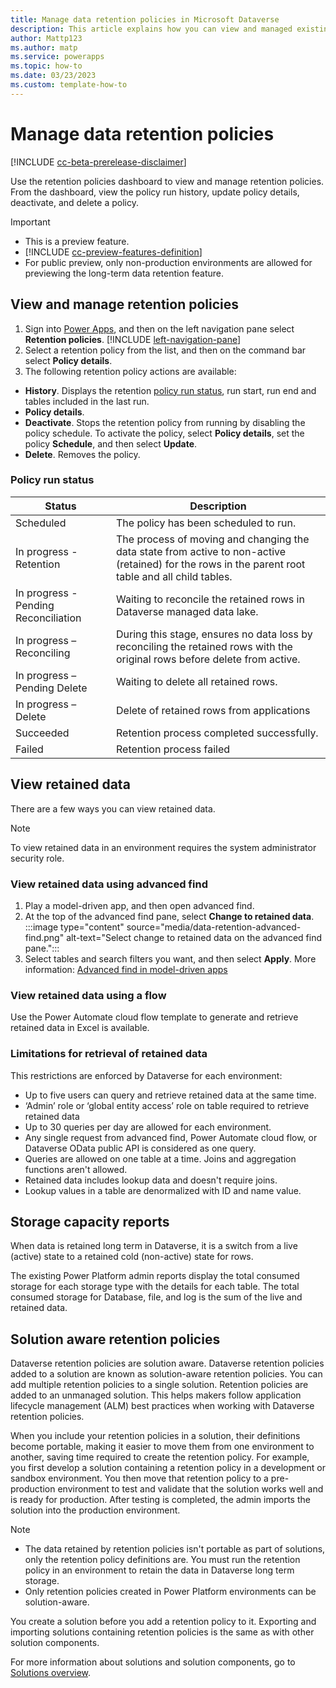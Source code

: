 ```yaml
---
title: Manage data retention policies in Microsoft Dataverse
description: This article explains how you can view and managed existing data retention policies in Microsoft Dataverse. 
author: Mattp123
ms.author: matp
ms.service: powerapps
ms.topic: how-to 
ms.date: 03/23/2023
ms.custom: template-how-to 
---
```

# Manage data retention policies

[!INCLUDE [cc-beta-prerelease-disclaimer](../../includes/cc-beta-prerelease-disclaimer.md)]

Use the retention policies dashboard to view and manage retention policies. From the dashboard, view the policy run history, update policy details, deactivate, and delete a policy.

> [!IMPORTANT]
> - This is a preview feature.
> - [!INCLUDE [cc-preview-features-definition](../../includes/cc-preview-features-definition.md)]
> - For public preview, only non-production environments are allowed for previewing the long-term data retention feature.

## View and manage retention policies

1. Sign into [Power Apps](https://make.powerapps.com/?utm_source=padocs&utm_medium=linkinadoc&utm_campaign=referralsfromdoc), and then on the left navigation pane select **Retention policies**. [!INCLUDE [left-navigation-pane](../../includes/left-navigation-pane.md)]
1. Select a retention policy from the list, and then on the command bar select **Policy details**.
1. The following retention policy actions are available:
  - **History**. Displays the retention [policy run status](#policy-run-status), run start, run end and tables included in the last run.
  - **Policy details**.
  - **Deactivate**. Stops the retention policy from running by disabling the policy schedule. To activate the policy, select **Policy details**, set the policy **Schedule**, and then select **Update**.
  - **Delete**. Removes the policy.

### Policy run status

|Status  |Description  |
|---------|---------|
|Scheduled     |  The policy has been scheduled to run.       |
|In progress - Retention     | The process of moving and changing the data state from active to non-active (retained) for the rows in the parent root table and all child tables.        |
|In progress - Pending Reconciliation     |  Waiting to reconcile the retained rows in Dataverse managed data lake.      |
|In progress – Reconciling     | During this stage, ensures no data loss by reconciling the retained rows with the original rows before delete from active.     |
|In progress – Pending Delete     |  Waiting to delete all retained rows.       |
|In progress – Delete     |  Delete of retained rows from applications       |
|Succeeded     |  Retention process completed successfully.       |
|Failed     |  Retention process failed       |

## View retained data

There are a few ways you can view retained data.

> [!NOTE]
> To view retained data in an environment requires the system administrator security role.

### View retained data using advanced find

1. Play a model-driven app, and then open advanced find. 
1. At the top of the advanced find pane, select **Change to retained data**.
   :::image type="content" source="media/data-retention-advanced-find.png" alt-text="Select change to retained data on the advanced find pane.":::
1. Select tables and search filters you want, and then select **Apply**. More information: [Advanced find in model-driven apps](../../user/advanced-find.md)

### View retained data using a flow

Use the Power Automate cloud flow template to generate and retrieve retained data in Excel is available. <!-- Need a demo of this or more specific steps how to do it.-->

### Limitations for retrieval of retained data

This restrictions are enforced by Dataverse for each environment:

- Up to five users can query and retrieve retained data at the same time.
- ‘Admin’ role or ‘global entity access’ role on table required to retrieve retained data <!-- Do you mean global read access to the Entity privilege? -->
- Up to 30 queries per day are allowed for each environment.
- Any single request from advanced find, Power Automate cloud flow, or Dataverse OData public API is considered as one query.
- Queries are allowed on one table at a time. Joins and aggregation functions aren't allowed.
- Retained data includes lookup data and doesn't require joins. 
- Lookup values in a table are denormalized with ID and name value.

## Storage capacity reports

When data is retained long term in Dataverse, it is a switch from a live (active) state to a retained cold (non-active) state for rows.

The existing Power Platform admin reports display the total consumed storage for each storage type with the details for each table. The total consumed storage for Database, file, and log is the sum of the live and retained data.
 
## Solution aware retention policies

Dataverse retention policies are solution aware. Dataverse retention policies added to a solution are known as solution-aware retention policies. You can add multiple retention policies to a single solution. Retention policies are added to an unmanaged solution. This helps makers follow application lifecycle management (ALM) best practices when working with Dataverse retention policies.

When you include your retention policies in a solution, their definitions become portable, making it easier to move them from one environment to another, saving time required to create the retention policy. For example, you first develop a solution containing a retention policy in a development or sandbox environment. You then move that retention policy to a pre-production environment to test and validate that the solution works well and is ready for production. After testing is completed, the admin imports the solution into the production environment.

> [!NOTE]
> - The data retained by retention policies isn't portable as part of solutions, only the retention policy definitions are. You must run the retention policy in an environment to retain the data in Dataverse long term storage.
> - Only retention policies created in Power Platform environments can be solution-aware.

You create a solution before you add a retention policy to it. Exporting and importing solutions containing retention policies is the same as with other solution components.

For more information about solutions and solution components, go to [Solutions overview](solutions-overview.md).

<!-- Brief intro and link to dev article for Enterprise governance - GDPR Bulk Delete-->